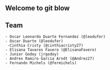 ## Welcome to git blow

## Team
	- Oscar Leonardo Duarte Fernandez (@leodufer)
	- Oscar Duarte (@leodufer)
	 -Cinthia Cristy (@cinthiacristy27)
	- Elisana Tavares Favero (@ElisanaFavero)
	- Junior Godoy (jrgodoy)
	- Andres Ramiro Garcia Arndt (@Andrez27)
	- Fernando Michels (@fermichels)
